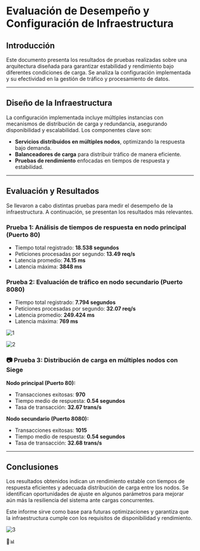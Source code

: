

# Evaluación de Desempeño y Configuración de Infraestructura

## Introducción

Este documento presenta los resultados de pruebas realizadas sobre una arquitectura diseñada para garantizar estabilidad y rendimiento bajo diferentes condiciones de carga. Se analiza la configuración implementada y su efectividad en la gestión de tráfico y procesamiento de datos.

---

## Diseño de la Infraestructura

La configuración implementada incluye múltiples instancias con mecanismos de distribución de carga y redundancia, asegurando disponibilidad y escalabilidad. Los componentes clave son:

- **Servicios distribuidos en múltiples nodos**, optimizando la respuesta bajo demanda.
- **Balanceadores de carga** para distribuir tráfico de manera eficiente.
- **Pruebas de rendimiento** enfocadas en tiempos de respuesta y estabilidad.

---

## Evaluación y Resultados

Se llevaron a cabo distintas pruebas para medir el desempeño de la infraestructura. A continuación, se presentan los resultados más relevantes.

### Prueba 1: Análisis de tiempos de respuesta en nodo principal (Puerto 80)
- Tiempo total registrado: **18.538 segundos**
- Peticiones procesadas por segundo: **13.49 req/s**
- Latencia promedio: **74.15 ms**
- Latencia máxima: **3848 ms**

### Prueba 2: Evaluación de tráfico en nodo secundario (Puerto 8080)
- Tiempo total registrado: **7.794 segundos**
- Peticiones procesadas por segundo: **32.07 req/s**
- Latencia promedio: **249.424 ms**
- Latencia máxima: **769 ms**

![1](https://github.com/user-attachments/assets/3d891144-8c07-45d8-88be-59957dba96fa)



![2](https://github.com/user-attachments/assets/0c8193f4-c2ac-4e48-ad94-5be462db83ca)

### 📷 Prueba 3: Distribución de carga en múltiples nodos con Siege

**Nodo principal (Puerto 80):**  
- Transacciones exitosas: **970**
- Tiempo medio de respuesta: **0.54 segundos**
- Tasa de transacción: **32.67 trans/s**

**Nodo secundario (Puerto 8080):**  
- Transacciones exitosas: **1015**
- Tiempo medio de respuesta: **0.54 segundos**
- Tasa de transacción: **32.68 trans/s**

---

## Conclusiones

Los resultados obtenidos indican un rendimiento estable con tiempos de respuesta eficientes y adecuada distribución de carga entre los nodos. Se identifican oportunidades de ajuste en algunos parámetros para mejorar aún más la resiliencia del sistema ante cargas concurrentes.

Este informe sirve como base para futuras optimizaciones y garantiza que la infraestructura cumple con los requisitos de disponibilidad y rendimiento.

![3](https://github.com/user-attachments/assets/90d03277-28f6-4b8c-8c2b-8039d0cbec18)

🚀📊
